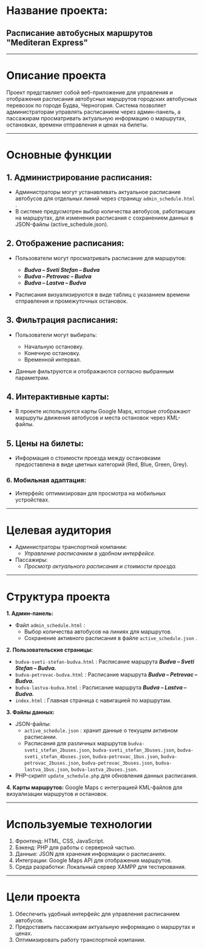 # Название проекта: 
## Расписание автобусных маршрутов "Mediteran Express"
______________________________________________________________________________________________________

# Описание проекта
Проект представляет собой веб-приложение для управления и отображения расписания автобусных маршрутов городских автобусных перевозок по городе Будва, Черногория. Система позволяет администраторам управлять расписанием через админ-панель, а пассажирам просматривать актуальную информацию о маршрутах, остановках, времени отправления и ценах на билеты.
______________________________________________________________________________________________________

# Основные функции
## 1. Администрирование расписания:

* Администраторы могут устанавливать актуальное расписание автобусов для отдельных линий через страницу `admin_schedule.html` .
* В системе предусмотрен выбор количества автобусов, работающих на маршрутах, для изменения расписания с сохранением данных в JSON-файлы (active_schedule.json).

## 2. Отображение расписания:

* Пользователи могут просматривать расписание для маршрутов:
  * ***Budva – Sveti Stefan – Budva***
  * ***Budva – Petrovac – Budva***
  * ***Budva – Lastva – Budva***

* Расписания визуализируются в виде таблиц с указанием времени отправления и промежуточных остановок.

## 3. Фильтрация расписания:

* Пользователи могут выбирать:

  * Начальную остановку.
  * Конечную остановку.
  * Временной интервал.

* Данные фильтруются и отображаются согласно выбранным параметрам.

## 4. Интерактивные карты:

* В проекте используются карты Google Maps, которые отображают маршруты движения автобусов и места остановок через KML-файлы.

## 5. Цены на билеты:

* Информация о стоимости проезда между остановками предоставлена в виде цветных категорий (Red, Blue, Green, Grey).

### 6. Мобильная адаптация:

* Интерфейс оптимизирован для просмотра на мобильных устройствах.
______________________________________________________________________________________________________

# Целевая аудитория

* Администраторы транспортной компании:
  * *Управление расписанием в удобном интерфейсе.*
* Пассажиры:
  * *Просмотр актуального расписания и стоимости проезда.*
______________________________________________________________________________________________________


# Структура проекта
**1. Админ-панель:**
* Файл `admin_schedule.html` :
  * Выбор количества автобусов на линиях для маршрутов.
  * Сохранение активного расписания в файле `active_schedule.json` .

**2. Пользовательские страницы:**
  * `budva-sveti-stefan-budva.html` : Расписание маршрута ***Budva – Sveti Stefan – Budva.***
  * `budva-petrovac-budva.html` : Расписание маршрута ***Budva – Petrovac – Budva.***
  * `budva-lastva-budva.html` : Расписание маршрута ***Budva – Lastva – Budva.***
  * `index.html` : Главная страница с навигацией по маршрутам.

**3. Файлы данных:**
* JSON-файлы:
  * `active_schedule.json` : хранит данные о текущем активном расписании.
  * Расписания для различных маршрутов `budva-sveti_stefan_2buses.json`, `budva-sveti_stefan_3buses.json`, `budva-sveti_stefan_4buses.json`, `budva-petrovac_1bus.json`, `budva-petrovac_2buses.json`, `budva-petrovac_3buses.json`, `budva-lastva_1bus.json`, `budva-lastva_2buses.json`.
* PHP-скрипт `update_schedule.php` для обновления данных расписания.

**4. Карты маршрутов:**
Google Maps с интеграцией KML-файлов для визуализации маршрутов и остановок.
______________________________________________________________________________________________________

# Используемые технологии
1. Фронтенд:
HTML, CSS, JavaScript.
2. Бэкенд:
PHP для работы с серверной частью.
7. Данные:
JSON для хранения информации о расписаниях.
8. Интеграции:
Google Maps API для отображения маршрутов.
9. Среда разработки:
Локальный сервер XAMPP для тестирования.
______________________________________________________________________________________________________

# Цели проекта
1. Обеспечить удобный интерфейс для управления расписанием автобусов.
2. Предоставить пассажирам актуальную информацию о маршрутах и ценах.
3. Оптимизировать работу транспортной компании.
